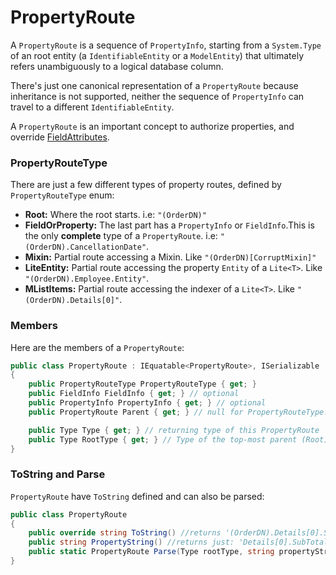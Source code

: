 # PropertyRoute

A `PropertyRoute` is a sequence of `PropertyInfo`, starting from a `System.Type` of an root entity (a `IdentifiableEntity` or a `ModelEntity`) that ultimately refers unambiguously to a logical database column. 

There's just one canonical representation of a `PropertyRoute` because inheritance is not supported, neither the sequence of `PropertyInfo` can travel to a different `IdentifiableEntity`. 

A `PropertyRoute` is an important concept to authorize properties, and override [FieldAttributes](FieldAttributes.md).

### PropertyRouteType

There are just a few different types of property routes, defined by `PropertyRouteType` enum:

* **Root:** Where the root starts. i.e: `"(OrderDN)"` 
* **FieldOrProperty:** The last part has a `PropertyInfo` or `FieldInfo`.This is the only **complete** type of a `PropertyRoute`. i.e: `"(OrderDN).CancellationDate"`. 
* **Mixin:** Partial route accessing a Mixin. Like `"(OrderDN)[CorruptMixin]"` 
* **LiteEntity:** Partial route accessing the property `Entity` of a `Lite<T>`. Like `"(OrderDN).Employee.Entity"`.
* **MListItems:** Partial route accessing the indexer of a `Lite<T>`. Like `"(OrderDN).Details[0]"`.

### Members

Here are the members of a `PropertyRoute`: 

```C#
public class PropertyRoute : IEquatable<PropertyRoute>, ISerializable
{
    public PropertyRouteType PropertyRouteType { get; }
    public FieldInfo FieldInfo { get; } // optional
    public PropertyInfo PropertyInfo { get; } // optional
    public PropertyRoute Parent { get; } // null for PropertyRouteType.Root

    public Type Type { get; } // returning type of this PropertyRoute
    public Type RootType { get; } // Type of the top-most parent (Root)
}
```


### ToString and Parse

`PropertyRoute` have `ToString` defined and can also be parsed: 

```C#
public class PropertyRoute
{
    public override string ToString() //returns '(OrderDN).Details[0].SubTotalPrice'
    public string PropertyString() //returns just: 'Details[0].SubTotalPrice'
    public static PropertyRoute Parse(Type rootType, string propertyString) //parses a propertyString given the rootType
}
``` 

